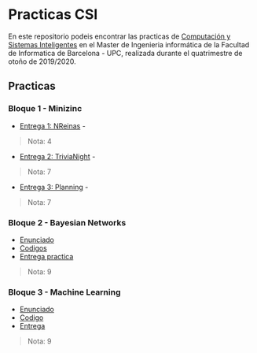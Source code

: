# Practicas CSI

En este repositorio podeis encontrar las practicas de [Computación y Sistemas Inteligentes](https://www.fib.upc.edu/es/estudios/masteres/master-en-ingenieria-informatica/plan-de-estudios/asignaturas/CSI-MEI) en el Master de Ingenieria informática de la Facultad de Informatica de Barcelona - UPC, realizada durante el quatrimestre de otoño de 2019/2020.

## Practicas

### Bloque 1 - Minizinc

- [Entrega 1: NReinas](/Bloc%201%20-%20MiniZinc/Entrega%201%20-%20NReinas) - 
> Nota: 4

- [Entrega 2: TriviaNight](/Bloc%201%20-%20MiniZinc/Entrega%202%20-%20TriviaNight) - 
> Nota: 7

- [Entrega 3: Planning](/Bloc%201%20-%20MiniZinc/Entrega%203%20-%20Planning) - 
> Nota: 7

### Bloque 2 - Bayesian Networks

- [Enunciado](/Bloc%202%20-%20Bayesian%20Networks/Enunciat.pdf)
- [Codigos](/Bloc%202%20-%20Bayesian%20Networks/codigos)
- [Entrega practica](/Bloc%202%20-%20Bayesian%20Networks/Documentacio.pdf)

> Nota: 9

### Bloque 3 - Machine Learning

- [Enunciado](/Bloc%203%20-%20Machine%20Learning/enunciado.pdf)
- [Codigo](/Bloc%203%20-%20Machine%20Learning/Proyecto_ML_CSI.ipynb)
- [Entrega](/Bloc%203%20-%20Machine%20Learning/Documentacio.pdf)

> Nota: 9
